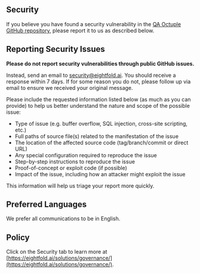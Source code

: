 <!-- BEGIN EIGHTFOLD OCTUPLE PROTOTYPE PORTAL SECURITY.MD V0.0.1 BLOCK -->

## Security

If you believe you have found a security vulnerability in the [QA Octuple GitHub repository](https://github.com/EightfoldAI/qa-octuple), please report it to us as described below.

## Reporting Security Issues

**Please do not report security vulnerabilities through public GitHub issues.**

Instead, send an email to [security@eightfold.ai](mailto:security@eightfold.ai).  You should receive a response within 7 days. If for some reason you do not, please follow up via email to ensure we received your original message. 

Please include the requested information listed below (as much as you can provide) to help us better understand the nature and scope of the possible issue:

  * Type of issue (e.g. buffer overflow, SQL injection, cross-site scripting, etc.)
  * Full paths of source file(s) related to the manifestation of the issue
  * The location of the affected source code (tag/branch/commit or direct URL)
  * Any special configuration required to reproduce the issue
  * Step-by-step instructions to reproduce the issue
  * Proof-of-concept or exploit code (if possible)
  * Impact of the issue, including how an attacker might exploit the issue

This information will help us triage your report more quickly.

## Preferred Languages

We prefer all communications to be in English.

## Policy

Click on the Security tab to learn more at [https://eightfold.ai/solutions/governance/](https://eightfold.ai/solutions/governance/).

<!-- END EIGHTFOLD OCTUPLE PROTOTYPE PORTAL SECURITY.MD BLOCK -->
